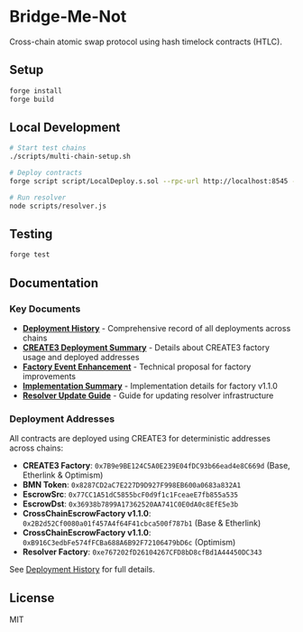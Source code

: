 # Bridge-Me-Not

Cross-chain atomic swap protocol using hash timelock contracts (HTLC).

## Setup

```bash
forge install
forge build
```

## Local Development

```bash
# Start test chains
./scripts/multi-chain-setup.sh

# Deploy contracts
forge script script/LocalDeploy.s.sol --rpc-url http://localhost:8545 --broadcast

# Run resolver
node scripts/resolver.js
```

## Testing

```bash
forge test
```

## Documentation

### Key Documents

- **[Deployment History](docs/DEPLOYMENT_HISTORY.md)** - Comprehensive record of all deployments across chains
- **[CREATE3 Deployment Summary](docs/CREATE3-DEPLOYMENT-SUMMARY.md)** - Details about CREATE3 factory usage and deployed addresses
- **[Factory Event Enhancement](docs/FACTORY_EVENT_ENHANCEMENT.md)** - Technical proposal for factory improvements
- **[Implementation Summary](docs/FACTORY_EVENT_ENHANCEMENT_IMPLEMENTATION.md)** - Implementation details for factory v1.1.0
- **[Resolver Update Guide](docs/RESOLVER_UPDATE_GUIDE.md)** - Guide for updating resolver infrastructure

### Deployment Addresses

All contracts are deployed using CREATE3 for deterministic addresses across chains:

- **CREATE3 Factory**: `0x7B9e9BE124C5A0E239E04fDC93b66ead4e8C669d` (Base, Etherlink & Optimism)
- **BMN Token**: `0x8287CD2aC7E227D9D927F998EB600a0683a832A1`
- **EscrowSrc**: `0x77CC1A51dC5855bcF0d9f1c1FceaeE7fb855a535`
- **EscrowDst**: `0x36938b7899A17362520AA741C0E0dA0c8EfE5e3b`
- **CrossChainEscrowFactory v1.1.0**: `0x2B2d52Cf0080a01f457A4f64F41cbca500f787b1` (Base & Etherlink)
- **CrossChainEscrowFactory v1.1.0**: `0xB916C3edbFe574fFCBa688A6B92F72106479bD6c` (Optimism)
- **Resolver Factory**: `0xe767202fD26104267CFD8bD8cfBd1A44450DC343`

See [Deployment History](docs/DEPLOYMENT_HISTORY.md) for full details.

## License

MIT